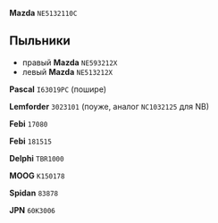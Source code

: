 __Mazda__ `NE5132110C`

## Пыльники

- правый __Mazda__ `NE593212X`
- левый __Mazda__ `NE513212X`

__Pascal__ `I63019PC` (пошире)

__Lemforder__ `3023101` (поуже, аналог `NC1032125` для NB)

__Febi__ `17080`

__Febi__ `181515`

__Delphi__ `TBR1000`

__MOOG__ `K150178`

__Spidan__ `83878`

__JPN__ `60K3006`